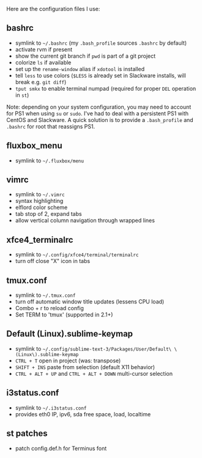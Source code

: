 Here are the configuration files I use:

bashrc
------

- symlink to `~/.bashrc` (my `.bash_profile` sources `.bashrc` by default)
- activate rvm if present
- show the current git branch if `pwd` is part of a git project
- colorize `ls` if available
- set up the `rename-window` alias if `xdotool` is installed
- tell `less` to use colors (`$LESS` is already set in Slackware installs, will break e.g. `git diff`)
- `tput smkx` to enable terminal numpad (required for proper `DEL` operation in `st`)

Note: depending on your system configuration, you may need to account for PS1 when using `su` or `sudo`. I've had to deal with a persistent PS1 with CentOS and Slackware. A quick solution is to provide a `.bash_profile` and `.bashrc` for root that reassigns PS1.

fluxbox_menu
------------

- symlink to `~/.fluxbox/menu`

vimrc
-----

- symlink to `~/.vimrc`
- syntax highlighting
- elflord color scheme
- tab stop of 2, expand tabs
- allow vertical column navigation through wrapped lines

xfce4_terminalrc
----------------

- symlink to `~/.config/xfce4/terminal/terminalrc`
- turn off close "X" icon in tabs

tmux.conf
---------

- symlink to `~/.tmux.conf`
- turn off automatic window title updates (lessens CPU load)
- Combo + r to reload config
- Set TERM to 'tmux' (supported in 2.1+)

Default (Linux).sublime-keymap
------------------------------

- symlink to `~/.config/sublime-text-3/Packages/User/Default\ \(Linux\).sublime-keymap`
- `CTRL + T` open in project (was: transpose)
- `SHIFT + INS` paste from selection (default X11 behavior)
- `CTRL + ALT + UP` and `CTRL + ALT + DOWN` multi-cursor selection

i3status.conf
-------------

- symlink to `~/.i3status.conf`
- provides eth0 IP, ipv6, sda free space, load, localtime

st patches
----------

- patch config.def.h for Terminus font
